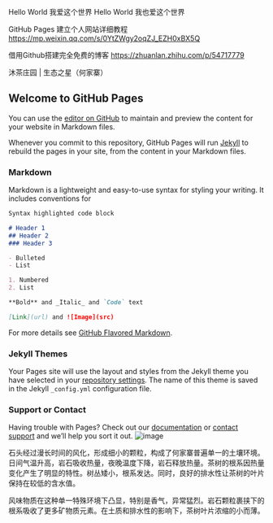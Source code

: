 Hello World 我爱这个世界
Hello World 我也爱这个世界

GitHub Pages 建立个人网站详细教程
https://mp.weixin.qq.com/s/0YtZWgy2oqZJ_EZH0xBX5Q

借用Github搭建完全免费的博客
https://zhuanlan.zhihu.com/p/54717779

沐茶庄园 | 生态之星（何家寨）
## Welcome to GitHub Pages

You can use the [editor on GitHub](https://github.com/Yiwei666/Yiwei666.github.io/edit/main/index.md) to maintain and preview the content for your website in Markdown files.

Whenever you commit to this repository, GitHub Pages will run [Jekyll](https://jekyllrb.com/) to rebuild the pages in your site, from the content in your Markdown files.

### Markdown

Markdown is a lightweight and easy-to-use syntax for styling your writing. It includes conventions for

```markdown
Syntax highlighted code block

# Header 1
## Header 2
### Header 3

- Bulleted
- List

1. Numbered
2. List

**Bold** and _Italic_ and `Code` text

[Link](url) and ![Image](src)
```

For more details see [GitHub Flavored Markdown](https://guides.github.com/features/mastering-markdown/).

### Jekyll Themes

Your Pages site will use the layout and styles from the Jekyll theme you have selected in your [repository settings](https://github.com/Yiwei666/Yiwei666.github.io/settings). The name of this theme is saved in the Jekyll `_config.yml` configuration file.

### Support or Contact

Having trouble with Pages? Check out our [documentation](https://docs.github.com/categories/github-pages-basics/) or [contact support](https://support.github.com/contact) and we’ll help you sort it out.
![image](https://user-images.githubusercontent.com/69843201/114034231-9405b480-98b0-11eb-9242-609b6b4695f9.png)


石头经过漫长时间的风化，形成细小的颗粒，构成了何家寨普遍单一的土壤环境。   日间气温升高，岩石吸收热量，夜晚温度下降，岩石释放热量。茶树的根系因热量变化产生了明显的特性。树丛矮小，根系发达。同时，良好的排水性让茶树的叶片保持在较低的含水值。

风味物质在这种单一特殊环境下凸显，特别是香气，异常猛烈。岩石颗粒裹挟下的根系吸收了更多矿物质元素。在土质和排水性的影响下，茶树叶片浓缩的小而薄。 
